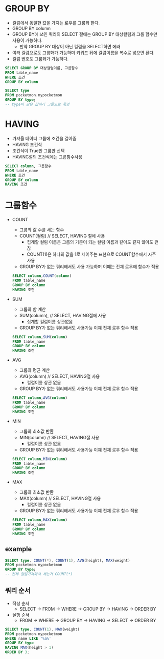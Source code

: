 # GROUP BY
- 컬럼에서 동일한 값을 가지는 로우를 그룹화 한다.
- GROUP BY column
- GROUP BY에 쓰인 쿼리의 SELECT 절에는 GROUP BY 대상컬럼과 그룹 함수만 사용이 가능하다.
  - 만약 GROUP BY 대상이 아닌 컬럼을 SELECT하면 에러
- 여러 컬럼으로도 그룹화가 가능하며 키워드 뒤에 컬럼이름을 복수로 넣으면 된다.
- 컬럼 번호도 그룹화가 가능하다.

```SQL
SELECT GROUP BY 대상컬럼이름, 그룹함수
FROM table_name
WHERE 조건
GROUP BY column
```

```SQL
SELECT type
FROM pocketmon.mypocketmon
GROUP BY type;
-- type이 같은 값끼리 그룹으로 묶임
```

# HAVING
- 가져올 데이터 그룹에 조건을 걸어줌
- HAVING 조건식
- 조건식이 True만 그룹만 선택
- HAVING절의 조건식에는 그룹함수사용

```SQL
SELECT column, 그룹함수
FROM table_name
WHERE 조건
GROUP BY column
HAVING 조건
```

# 그룹함수
- COUNT
  - 그룹의 값 수를 세는 함수
  - COUNT(컬럼) // SELECT, HAVING 절에 사용
    - 집계할 컬럼 이름은 그룹의 기준이 되는 컬럼 이름과 같아도 같지 않아도 괜찮
    - COUNT(1)은 하나의 값을 1로 세어주는 표현으로 COUNT함수에서 자주사용
  - GROUP BY가 없는 쿼리에서도 사용 가능하며 이떄는 전체 로우에 함수가 적용
  ```SQL
  SELECT column,COUNT(column)
  FROM table_name
  GROUP BY column
  HAVING 조건
  ```

- SUM
  - 그룹의 함 계산
  - SUM(column), // SELECT, HAVING절에 사용
    - 집계할 컬럼이름 상관없음
  - GROUP BY가 없는 쿼리에서도 사용가능 이떄 전체 로우 함수 적용
  ```SQL
  SELECT column,SUM(column)
  FROM table_name
  GROUP BY column
  HAVING 조건
  ```

- AVG 
  - 그룹의 평균 계산
  - AVG(column) // SELECT, HAVING절 사용
    - 컬럼이름 상관 없음
  - GROUP BY가 없는 쿼리에서도 사용가능 이떄 전체 로우 함수 적용
  ```SQL
  SELECT column,AVG(column)
  FROM table_name
  GROUP BY column
  HAVING 조건
  ```
- MIN 
  - 그룹의 최소값 반환
  - MIN(column) // SELECT, HAVING절 사용
    - 컬럼이름 상관 없음
  - GROUP BY가 없는 쿼리에서도 사용가능 이떄 전체 로우 함수 적용
  ```SQL
  SELECT column,MIN(column)
  FROM table_name
  GROUP BY column
  HAVING 조건
  ```

- MAX 
  - 그룹의 최소값 반환
  - MAX(column) // SELECT, HAVING절 사용
    - 컬럼이름 상관 없음
  - GROUP BY가 없는 쿼리에서도 사용가능 이떄 전체 로우 함수 적용
  ```SQL
  SELECT column,MAX(column)
  FROM table_name
  GROUP BY column
  HAVING 조건
  ```

## example
```SQL
SELECT type, COUNT(*), COUNT(1), AVG(height), MAX(weight)
FROM pocketmon.mypocketmon
GROUP BY type;
-- 전체 컬럼가져와서 세는거 COUNT(*)
```

## 쿼리 순서
- 작성 순서
  - SELECT -> FROM -> WHERE -> GROUP BY -> HAVING -> ORDER BY 
- 실행 순서
  - FROM -> WHERE -> GROUP BY -> HAVING -> SELECT -> ORDER BY
  
```SQL
SELECT type, COUNT(1), MAX(weight)
FROM pocketmon.mypocketmon
WHERE name LIKE '%a%'
GROUP BY type
HAVING MAX(height > 1)
ORDER BY 3;
```
